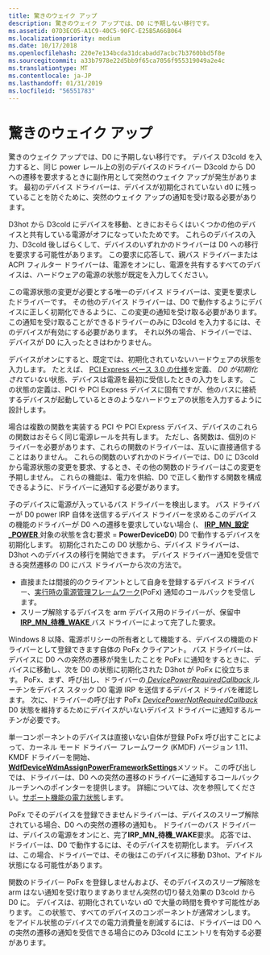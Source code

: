 ```yaml
---
title: 驚きのウェイク アップ
description: 驚きのウェイク アップでは、D0 に予期しない移行です。
ms.assetid: 07D3EC05-A1C9-40C5-90FC-E25B5A66B064
ms.localizationpriority: medium
ms.date: 10/17/2018
ms.openlocfilehash: 220e7e134bcda31dcabadd7acbc7b3760bbd5f8e
ms.sourcegitcommit: a33b7978e22d5bb9f65ca7056f955319049a2e4c
ms.translationtype: MT
ms.contentlocale: ja-JP
ms.lasthandoff: 01/31/2019
ms.locfileid: "56551783"
---
```

# <a name="surprise-wake-up"></a>驚きのウェイク アップ


驚きのウェイク アップでは、D0 に予期しない移行です。 デバイス D3cold を入力すると、同じ power レール上の別のデバイスのドライバー D3cold から D0 への遷移を要求するときに副作用として突然のウェイク アップが発生があります。 最初のデバイス ドライバーは、デバイスが初期化されていない d0 に残っていることを防ぐために、突然のウェイク アップの通知を受け取る必要があります。

D3hot から D3cold にデバイスを移動、ときにおそらくはいくつかの他のデバイスと共有している電源がオフになっていたためです。 これらのデバイスの入力、D3cold 後しばらくして、デバイスのいずれかのドライバーは D0 への移行を要求する可能性があります。 この要求に応答して、親バス ドライバーまたは ACPI フィルター ドライバーは、電源をオンにし、電源を共有するすべてのデバイスは、ハードウェアの電源の状態が既定を入力してください。

この電源状態の変更が必要とする唯一のデバイス ドライバーは、変更を要求したドライバーです。 その他のデバイス ドライバーは、D0 で動作するようにデバイスに正しく初期化できるように、この変更の通知を受け取る必要があります。 この通知を受け取ることができるドライバーのみに D3cold を入力するには、そのデバイスが有効にする必要があります。 それ以外の場合、ドライバーでは、デバイスが D0 に入ったときはわかりません。

デバイスがオンにすると、既定では、初期化されていないハードウェアの状態を入力します。 たとえば、 [PCI Express ベース 3.0 の仕様](http://www.pcisig.com/specifications/pciexpress/specifications/)を定義、 *D0 が初期化されていない*状態、デバイスは電源を最初に受信したときの入力をします。 この状態の定義は、PCI や PCI Express デバイスに固有ですが、他のバスに接続するデバイスが起動しているときのようなハードウェアの状態を入力するように設計します。

場合は複数の関数を実装する PCI や PCI Express デバイス、デバイスのこれらの関数はおそらく同じ電源レールを共有します。 ただし、各関数は、個別のドライバーを必要があります、これらの関数のドライバーは、互いに直接通信することはありません。 これらの関数のいずれかのドライバーでは、D0 に D3cold から電源状態の変更を要求、するとき、その他の関数のドライバーはこの変更を予期しません。 これらの機能は、電力を供給、D0 で正しく動作する関数を構成できるように、ドライバーに通知する必要があります。

子のデバイスに電源が入っているバス ドライバーを検出します。 バス ドライバーが D0 power IRP 自体を送信するデバイス ドライバーを求めるこのデバイスの機能のドライバーが D0 への遷移を要求していない場合 (、 [ **IRP\_MN\_設定\_POWER** ](https://msdn.microsoft.com/library/windows/hardware/ff551744)対象の状態を含む要求 = **PowerDeviceD0**) D0 で動作するデバイスを初期化します。 初期化されたこの D0 状態から、デバイス ドライバーは、D3hot へのデバイスの移行を開始できます。 デバイス ドライバー通知を受信できる突然遷移の D0 にバス ドライバーから次の方法で。

-   直接または間接的のクライアントとして自身を登録するデバイス ドライバー、[実行時の電源管理フレームワーク](overview-of-the-power-management-framework.md)(PoFx) 通知のコールバックを受信します。
-   スリープ解除するデバイスを arm デバイス用のドライバーが、保留中[ **IRP\_MN\_待機\_WAKE** ](https://msdn.microsoft.com/library/windows/hardware/ff551766)バス ドライバーによって完了した要求。

Windows 8 以降、電源ポリシーの所有者として機能する、デバイスの機能のドライバーとして登録できます自体の PoFx クライアント。 バス ドライバーは、デバイスに D0 への突然の遷移が発生したことを PoFx に通知をするときに、デバイスに移動し、次を D0 の状態に初期化された D3hot が PoFx に役立ちます。 PoFx、まず、呼び出し、ドライバーの[ *DevicePowerRequiredCallback* ](https://msdn.microsoft.com/library/windows/hardware/hh450949)ルーチンをデバイス スタック D0 電源 IRP を送信するデバイス ドライバを確認します。 次に、ドライバーの呼び出す PoFx [ *DevicePowerNotRequiredCallback* ](https://msdn.microsoft.com/library/windows/hardware/hh450946) D0 状態を維持するためにデバイスがいないデバイス ドライバーに通知するルーチンが必要です。

単一コンポーネントのデバイスは直接いない自体が登録 PoFx 呼び出すことによって、カーネル モード ドライバー フレームワーク (KMDF) バージョン 1.11、KMDF ドライバーを開始、 [ **WdfDeviceWdmAssignPowerFrameworkSettings**](https://msdn.microsoft.com/library/windows/hardware/hh451097)メソッド。 この呼び出しでは、ドライバーは、D0 への突然の遷移のドライバーに通知するコールバック ルーチンへのポインターを提供します。 詳細については、次を参照してください。[サポート機能の電力状態](https://msdn.microsoft.com/library/windows/hardware/hh451017)します。

PoFx でそのデバイスを登録できませんドライバーは、デバイスのスリープ解除されている場合、D0 への突然の遷移の通知も。 ドライバーのバス ドライバーは、デバイスの電源をオンにと、完了**IRP\_MN\_待機\_WAKE**要求。 応答では、ドライバーは、D0 で動作するには、そのデバイスを初期化します。 デバイスは、この場合、ドライバーでは、その後はこのデバイスに移動 D3hot、アイドル状態になる可能性があります。

関数のドライバー PoFx を登録しませんおよび、そのデバイスのスリープ解除を arm はない通知を受け取りますありません突然の切り替え効果の D3cold から D0 に。 デバイスは、初期化されていない d0 で大量の時間を費やす可能性があります。 この状態で、すべてのデバイスのコンポーネントが通常オンします。 をアイドル状態のデバイスでの電力消費量を削減するには、ドライバーは D0 への突然の遷移の通知を受信できる場合にのみ D3cold にエントリを有効する必要があります。

 

 





